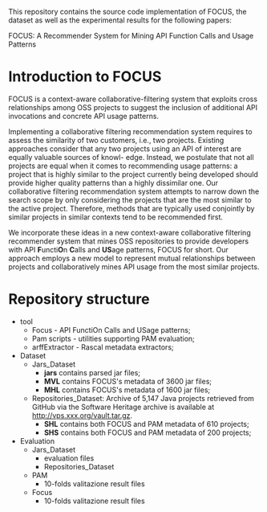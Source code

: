This repository contains the source code implementation of FOCUS, the dataset as well as the experimental results for the following papers:

FOCUS: A Recommender System for Mining API Function Calls and Usage Patterns

Introduction to FOCUS
===================
FOCUS is a context-aware collaborative-filtering system that exploits cross relationships among OSS projects to suggest the inclusion of additional API invocations and concrete API usage patterns.

Implementing a collaborative filtering recommendation system requires to assess the similarity of two customers, i.e., two
projects. Existing approaches consider that any two projects using an API of interest are equally valuable sources of knowl-
edge. Instead, we postulate that not all projects are equal when it comes to recommending usage patterns: a project that is
highly similar to the project currently being developed should provide higher quality patterns than a highly dissimilar one.
Our collaborative filtering recommendation system attempts to narrow down the search scope by only considering the projects
that are the most similar to the active project. Therefore, methods that are typically used conjointly by similar projects
in similar contexts tend to be recommended first.

We incorporate these ideas in a new context-aware collaborative filtering recommender system that mines OSS repositories to provide developers with API **F**uncti**O**n **C**alls and **US**age patterns, FOCUS for short. Our approach employs a new model to represent mutual relationships between projects and collaboratively mines API usage from the most similar projects.

# Repository structure #

* tool
	* Focus - API FunctiOn Calls and USage patterns;
	* Pam scripts - utilities supporting PAM evaluation;
	* arffExtractor - Rascal metadata extractors;
* Dataset
	* Jars_Dataset
		* __jars__ contains parsed jar files;
		* __MVL__ contains FOCUS's metadata of 3600 jar files;
		* __MHL__ contains FOCUS's metadata of 1600 jar files;
	* Repositories_Dataset: Archive of 5,147 Java projects retrieved from GitHub via the Software
Heritage archive is available at http://vps.xxx.org/vault.tar.gz.
		* __SHL__ contains both FOCUS and PAM metadata of 610 projects;
		* __SHS__ contains both FOCUS and PAM metadata of 200 projects;
* Evaluation
	* Jars_Dataset
		* evaluation files 
		* Repositories_Dataset
	* PAM 
		* 10-folds valitazione result files 
	* Focus 
		* 10-folds valitazione result files			
